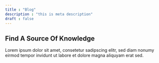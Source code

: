 ```yaml
---
title : "Blog"
description : "this is meta description"
draft : false
---
```


## Find A **Source Of Knowledge**

Lorem ipsum dolor sit amet, consetetur sadipscing elitr, sed diam nonumy eirmod tempor invidunt ut labore et dolore magna aliquyam erat sed.